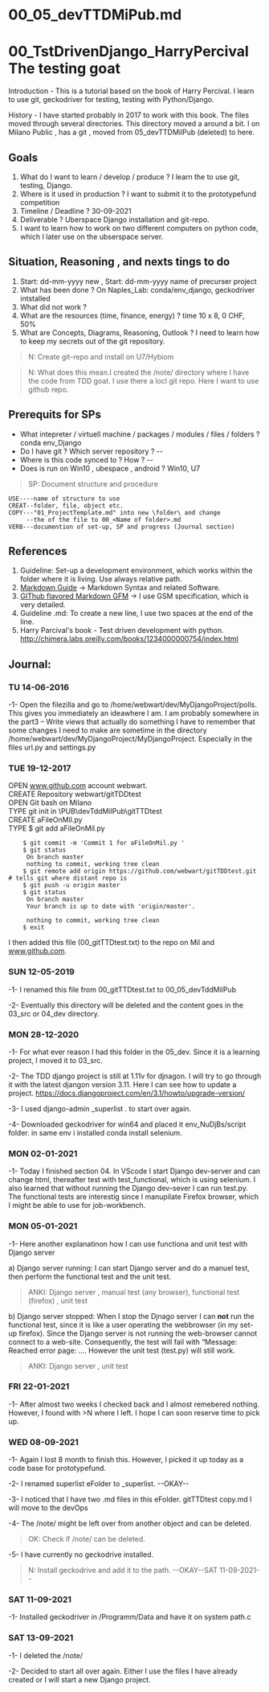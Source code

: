 # 00_05_devTTDMiPub.md

# 00_TstDrivenDjango_HarryPercival The testing goat

Introduction - This is a tutorial based on the book of Harry Percival. I learn to use git, geckodriver for testing, testing with Python/Django.

History - I have started probably in 2017 to work with this book. The files moved through several directories. This directory moved a around a bit. I on Milano Public , has a git , moved from 05_devTTDMilPub (deleted) to here.

## Goals

1. What do I want to learn / develop / produce ? I learn the to use git, testing, Django.
2. Where is it used in production ? I want to submit it to the prototypefund competition
3. Timeline / Deadline ? 30-09-2021
4. Deliverable ? Uberspace Django installation and git-repo.
5. I want to learn how to work on two different computers on python code, which I later use on the ubserspace server.


## Situation, Reasoning , and nexts tings to do

1. Start: dd-mm-yyyy new , Start: dd-mm-yyyy name of precurser project
2. What has been done ? On Naples_Lab: conda/env_django, geckodriver intstalled 
3. What did not work ? 
4. What are the resources (time, finance, energy) ? time 10 x 8, 0 CHF, 50%
5. What are Concepts, Diagrams, Reasoning, Outlook ? I need to learn how to keep my secrets out of the git repository.

>N: Create git-repo and install on U7/Hybiom 

>N: What does this mean.I created the /note/ directory where I have the code from TDD goat. I use there a locl git repo.
Here I want to use github repo.

## Prerequits for SPs

- What intepreter / virtuell machine / packages / modules / files / folders ? conda env_Django
- Do I have git ? Which server repository ? --
- Where is this code synced to ? How ? --
- Does is run on Win10 , ubespace , android ? Win10, U7

>SP: Document structure and procedure

``` text
USE----name of structure to use
CREAT--folder, file, object etc.  
COPY---"01_ProjectTemplate.md" into new \folder\ and change
     --the of the file to 00_<Name of folder>.md
VERB---documention of set-up, SP and progress (Journal section)  
```

## References

1. Guideline: Set-up a development environment, which works within the folder where it is living. Use always relative path.
2. [Markdown Guide](https://www.markdownguide.org/) -> Markdown Syntax and related Software.
3. [GIThub flavored Markdown GFM](https://github.github.com/gfm/#what-is-github-flavored-markdown-) -> I use GSM specification, which is very detailed.  
4. Guideline .md: To create a new line, I use two spaces at the end of the line.
5. Harry Parcival's book - Test driven development with python. http://chimera.labs.oreilly.com/books/1234000000754/index.html

## Journal:

### TU 14-06-2016

-1- Open the filezilla and go to /home/webwart/dev/MyDjangoProject/polls. This gives you immediately an ideawhere I am.  I am probably somewhere in the part3 – Write views that actually do something
I have to remember that some changes I need to make are sometime in the directory
/home/webwart/dev/MyDjangoProject/MyDjangoProject. Especially in the files url.py and settings.py

### TUE 19-12-2017
OPEN	www.github.com  account webwart.  
CREATE	Repository webwart/gitTDDtest  
OPEN	Git bash on Milano  
TYPE	git init in \PUB\devTddMilPub\gitTTDtest  
CREATE	aFileOnMil.py  
TYPE	$ git add aFileOnMil.py  

```
	$ git commit -m 'Commit 1 for aFileOnMil.py '
	$ git status
	 On branch master
	 nothing to commit, working tree clean
	$ git remote add origin https://github.com/webwart/gitTDDtest.git   # tells git where distant repo is
	$ git push -u origin master
	$ git status
	 On branch master
	 Your branch is up to date with 'origin/master'.

	 nothing to commit, working tree clean
	$ exit
```

I then added this file (00_gitTTDtest.txt) to the repo on Mil and www.github.com.

### SUN  12-05-2019

-1- I renamed this file from 00_gitTTDtest.txt to 00_05_devTddMilPub

-2-	Eventually this directory will be deleted and the content goes in the 03_src or 04_dev directory.

### MON 28-12-2020

-1- For what ever reason I had this folder in the 05_dev. Since it is a learning project, I moved it to 03_src.

-2- The TDD django project is still at 1.11v for djnagon. I will try to go through it with the latest djangon version 3.11. Here I can see how to update a project.
https://docs.djangoproject.com/en/3.1/howto/upgrade-version/

-3-	I used django-admin _superlist . to start over again. 

-4- Downloaded geckodriver for win64 and placed it  env_NuDjBs/script folder. in same env i installed conda install selenium.

### MON 02-01-2021

-1-	Today I finished section 04. In VScode I start Django dev-server and can change html, thereafter test with test_functional, which is using selenium. I also learned that without running the Django dev-sever I can run test.py. The functional tests are interestig since I manupilate Firefox browser, which I might be able to use for job-workbench.

### MON 05-01-2021

-1- Here another explanatinon how I can use functiona and unit test with Django server

a) Django server running:
I can start Django server and do a manuel test, then perform the functional test and the unit test.
>ANKI: Django server , manual test (any browser), functional test (firefox) ,  unit test

b) Django server stopped:
When I stop the Djnago server I can **not** run the functional test, since it is like a user operating the webbrowser (in my set-up firefox). Since the Django server is not running the web-browser cannot connect to a web-site. Consequently, the test will fail with “Message: Reached error page: …. However the unit test (test.py) will still work.
>ANKI: Django server , unit test

### FRI 22-01-2021

-1- After almost two weeks I checked back and I almost remebered nothing. However, I found with >N where I left. I hope I can soon reserve time to pick up. 

### WED 08-09-2021

-1- Again I lost 8 month to finish this. However, I picked it up today as a code base for prototypefund.

-2- I renamed superlist eFolder to _superlist. --OKAY--

-3- I noticed that I have two .md files in this eFolder. gitTTDtest copy.md I will move to the devOps

-4-	The /note/ might be left over from another object and can be deleted.

>OK: Check if /note/ can be deleted. 

-5- I have currently no geckodrive installed.

>N: Install geckodrive and add it to the path. --OKAY--SAT 11-09-2021-- 

### SAT 11-09-2021

-1- Installed geckodriver in /Programm/Data and have it on system path.c

### SAT 13-09-2021

-1- I deleted the /note/

-2-	Decided to start all over again. Either I use the files I have already created or I will start a new Django project.

